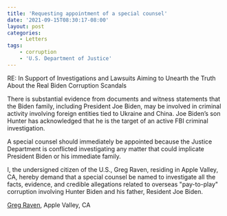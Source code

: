 ```yaml
---
title: 'Requesting appointment of a special counsel'
date: '2021-09-15T08:30:17-08:00'
layout: post
categories:
    - Letters
tags:
    - corruption
    - 'U.S. Department of Justice'
---
```


RE: In Support of Investigations and Lawsuits Aiming to Unearth the Truth About the Real Biden Corruption Scandals

There is substantial evidence from documents and witness statements that the Biden family, including President Joe Biden, may be involved in criminal activity involving foreign entities tied to Ukraine and China. Joe Biden’s son Hunter has acknowledged that he is the target of an active FBI criminal investigation.

A special counsel should immediately be appointed because the Justice Department is conflicted investigating any matter that could implicate President Biden or his immediate family.

I, the undersigned citizen of the U.S., Greg Raven, residing in Apple Valley, CA, hereby demand that a special counsel be named to investigate all the facts, evidence, and credible allegations related to overseas "pay-to-play" corruption involving Hunter Biden and his father, Resident Joe Biden.

[Greg Raven](https://www.gregraven.org/), Apple Valley, CA